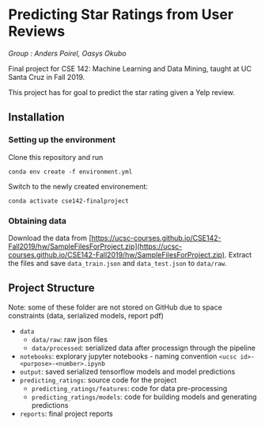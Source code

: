 # Predicting Star Ratings from User Reviews

*Group : Anders Poirel, Oasys Okubo*

Final project for CSE 142: Machine Learning and Data Mining, taught at UC Santa Cruz in Fall 2019.

This project has for goal to predict the star rating given a Yelp review.

## Installation

### Setting up the environment
Clone this repository and run

```
conda env create -f environment.yml
```
Switch to the newly created environement:
```
conda activate cse142-finalproject
```

### Obtaining data

Download the data from [https://ucsc-courses.github.io/CSE142-Fall2019/hw/SampleFilesForProject.zip](https://ucsc-courses.github.io/CSE142-Fall2019/hw/SampleFilesForProject.zip). Extract the files and save `data_train.json` and `data_test.json` to `data/raw`.

## Project Structure

Note: some of these folder are not stored on GitHub due to space constraints (data, serialized models, report pdf)

* `data`
    * `data/raw`: raw json files
    * `data/processed`: serialized data after processign through the pipeline
* `notebooks`: explorary jupyter notebooks - naming convention `<ucsc id>-<purpose>-<number>.ipynb`
* `output`: saved serialized tensorflow models and model predictions
* `predicting_ratings`: source code for the project
    * `predicting_ratings/features`: code for data pre-processing
    * `predicting_ratings/models`: code for building models and generating predictions
* `reports`: final project reports
